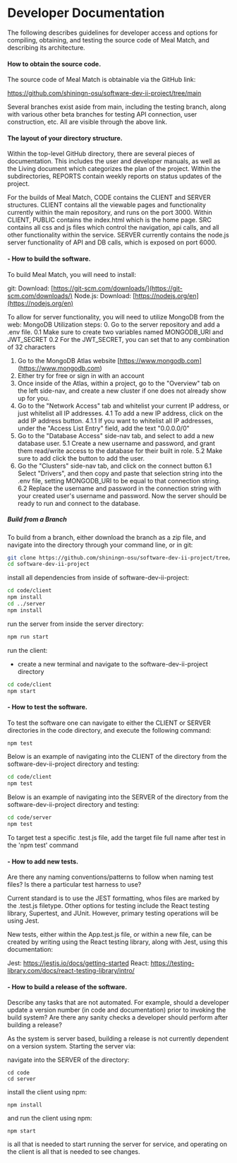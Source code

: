 # Developer Documentation


The following describes guidelines for developer access and options for compiling, obtaining, and testing the source code of Meal Match, and describing its architecture.

#### **How to obtain the source code.**

The source code of Meal Match is obtainable via the GitHub link:

https://github.com/shiningn-osu/software-dev-ii-project/tree/main

Several branches exist aside from main, including the testing branch, along with various other beta branches for testing API connection, user construction, etc. 
All are visible through the above link.


#### **The layout of your directory structure.** 

Within the top-level GitHub directory, there are several pieces of documentation. This includes the user and developer manuals, as well as the Living document which categorizes the plan of the project.
Within the subdirectories, REPORTS contain weekly reports on status updates of the project.

For the builds of Meal Match, CODE contains the CLIENT and SERVER structures. CLIENT contains all the viewable pages and functionality currently within the main repository, and runs on the port 3000. Within CLIENT, PUBLIC contains the index.html which is the home page. SRC contains all css and js files which control the navigation, api calls, and all other functionality within the service. SERVER currently contains the node.js server functionality of API and DB calls, which is exposed on port 6000. 

#### - **How to build the software.** 
To build Meal Match, you will need to install:

git:
Download: [https://git-scm.com/downloads/](https://git-scm.com/downloads/)
Node.js:
Download: [https://nodejs.org/en](https://nodejs.org/en)

To allow for server functionality, you will need to utilize MongoDB from the web:
MongoDB Utilization steps:
  0. Go to the server repository and add a .env file.
    0.1 Make sure to create two variables named MONGODB_URI and JWT_SECRET
    0.2 For the JWT_SECRET, you can set that to any combination of 32 characters
  1. Go to the MongoDB Atlas website [https://www.mongodb.com] (https://www.mongodb.com)
  2. Either try for free or sign in with an account
  3. Once inside of the Atlas, within a project, go to the "Overview" tab on the left side-nav, and create a new cluster if one does not already show up for you. 
  4. Go to the "Network Access" tab and whitelist your current IP address, or just whitelist all IP addresses.
    4.1 To add a new IP address, click on the add IP address button.
      4.1.1 If you want to whitelist all IP addresses, under the "Access List Entry" field, add the text "0.0.0.0/0"
  5. Go to the "Database Access" side-nav tab, and select to add a new database user. 
    5.1 Create a new username and password, and grant them read/write access to the database for their built in role.
    5.2 Make sure to add click the button to add the user.
  6. Go the "Clusters" side-nav tab, and click on the connect button
    6.1 Select "Drivers", and then copy and paste that selection string into the .env file, setting MONGODB_URI to be equal to that connection string.
    6.2 Replace the username and password in the connection string with your created user's username and password.
Now the server should be ready to run and connect to the database.

##### Build from a Branch
To build from a branch, either download the branch as a zip file, and navigate into the directory through your command line, or in git:
```Bash
git clone https://github.com/shiningn-osu/software-dev-ii-project/tree/NAME_OF_BRANCH
cd software-dev-ii-project
```

install all dependencies from inside of software-dev-ii-project:
```Bash
cd code/client
npm install 
cd ../server
npm install
```

run the server from inside the server directory:
```Bash
npm run start
```

run the client:
- create a new terminal and navigate to the software-dev-ii-project directory
```Bash
cd code/client
npm start
```


#### - **How to test the software.**

To test the software one can navigate to either the CLIENT or SERVER directories in the code directory, and execute the following command:
```Bash
npm test
```

Below is an example of navigating into the CLIENT of the directory from the software-dev-ii-project directory and testing:
```Bash
cd code/client
npm test
```

Below is an example of navigating into the SERVER of the directory from the software-dev-ii-project directory and testing:
```Bash
cd code/server
npm test
```

To target test a specific .test.js file, add the target file full name after test in the 'npm test' command


#### - **How to add new tests.** 
Are there any naming conventions/patterns to follow when naming test files? Is there a particular test harness to use?

Current standard is to use the JEST formatting, whos files are marked by the .test.js filetype. 
Other options for testing include the React testing library, Supertest, and JUnit. However, primary testing operations will be using Jest.

New tests, either within the App.test.js file, or within a new file, can be created by writing using the React testing library, along with Jest, using this documentation:

Jest:
https://jestjs.io/docs/getting-started
React:
https://testing-library.com/docs/react-testing-library/intro/


#### - **How to build a release of the software.** 
Describe any tasks that are not automated. For example, should a developer update a version number (in code and documentation) prior to invoking the build system? Are there any sanity checks a developer should perform after building a release?

As the system is server based, building a release is not currently dependent on a version system. 
Starting the server via:

navigate into the SERVER of the directory:
```
cd code
cd server
```

install the client using npm:
```
npm install
```

and run the client using npm:
```
npm start
```

is all that is needed to start running the server for service, and operating on the client is all that is needed to see changes.
